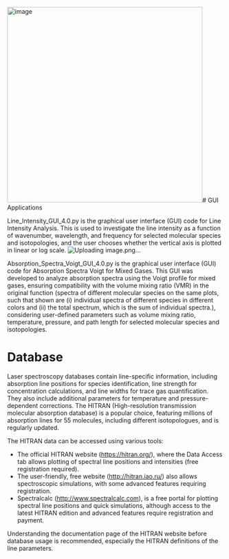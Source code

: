 <img width="454" alt="image" src="https://github.com/LIU0611/Msc_Thesis_GUI/assets/80951587/1473599e-1f77-4744-9dc8-d1f0fc768dc7"># GUI Applications

Line_Intensity_GUI_4.0.py is the graphical user interface (GUI) code for Line Intensity Analysis. This is used to investigate the line intensity as a function of wavenumber, wavelength, and frequency for selected molecular species and isotopologies, and the user chooses whether the vertical axis is plotted in linear or log scale.
![Uploading image.png…]()

Absorption_Spectra_Voigt_GUI_4.0.py is the graphical user interface (GUI) code for Absorption Spectra Voigt for Mixed Gases. This GUI was developed to analyze absorption spectra using the Voigt profile for mixed gases, ensuring compatibility with the volume mixing ratio (VMR) in the original function (spectra of different molecular species on the same plots, such that shown are (i) individual spectra of different species in different colors and (ii) the total spectrum, which is the sum of individual spectra.), considering user-defined parameters such as volume mixing ratio, temperature, pressure, and path length for selected molecular species and isotopologies.

# Database

Laser spectroscopy databases contain line-specific information, including absorption line positions for species identification, line strength for concentration calculations, and line widths for trace gas quantification. They also include additional parameters for temperature and pressure-dependent corrections. The HITRAN (High-resolution transmission molecular absorption database) is a popular choice, featuring millions of absorption lines for 55 molecules, including different isotopologues, and is regularly updated.

The HITRAN data can be accessed using various tools:
  - The official HITRAN website (https://hitran.org/), where the Data Access tab allows plotting of spectral line positions and intensities (free registration required).
  - The user-friendly, free website (http://hitran.iao.ru/) also allows spectroscopic simulations, with some advanced features requiring registration.
  - Spectralcalc (http://www.spectralcalc.com), is a free portal for plotting spectral line positions and quick simulations, although access to the latest HITRAN edition and advanced features require registration and payment.

Understanding the documentation page of the HITRAN website before database usage is recommended, especially the HITRAN definitions of the line parameters.


